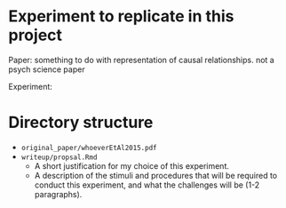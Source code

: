 # Experiment to replicate in this project

Paper: something to do with representation of causal relationships. not a psych science paper

Experiment: 

# Directory structure

* `original_paper/whoeverEtAl2015.pdf`
* `writeup/propsal.Rmd`
	- A short justification for my choice of this experiment.
	- A description of the stimuli and procedures that will be required to conduct this experiment, and what the challenges will be (1-2 paragraphs).